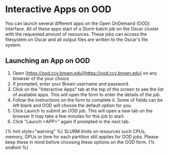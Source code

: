 # Interactive Apps on OOD

You can launch several different apps on the Open OnDemand (OOD) interface. All of these apps start of a Slurm batch job on the Oscar cluster with the requested amount of resources. These jobs can access the filesystem on Oscar and all output files are written to the Oscar's file system.

## Launching an App on OOD

1. Open [https://ood.ccv.brown.edu](https://ood.ccv.brown.edu) on any browser of the your choice
2. &#x20;If prompted, enter your Brown username and password.
3. &#x20;Click on the "Interactive Apps" tab at the top of the screen to see the list of available apps. This will open the form to enter the details of the job.
4. Follow the instructions on the form to complete it. Some of fields can be left blank and OOD will choose the default option for you.
5. Click Launch to submit an OOD job. This will open a new tab on the browser It may take a few minutes for this job to start.&#x20;
6. Click "Launch \<APP>" again if prompted in the next tab.

{% hint style="warning" %}
SLURM limits on resources such CPUs, memory, GPUs or time for each partition still applies for OOD jobs. Please keep these in mind before choosing these options on the OOD form.
{% endhint %}

